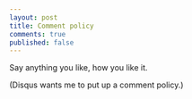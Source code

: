 ```yaml
---
layout: post
title: Comment policy
comments: true
published: false
---
```

Say anything you like, how you like it.

(Disqus wants me to put up a comment policy.)
